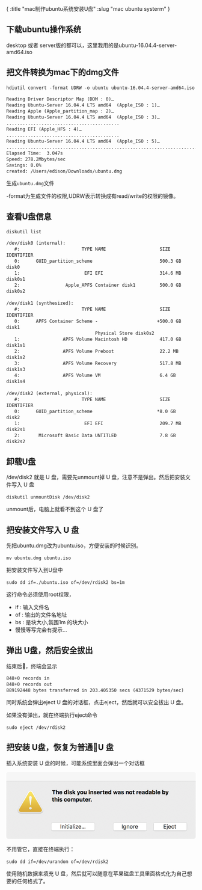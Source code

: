 {
    :title "mac制作ubuntu系统安装U盘"
    :slug "mac ubuntu systerm"
}


## 下载ubuntu操作系统

 desktop 或者 server版的都可以，这里我用的是ubuntu-16.04.4-server-amd64.iso
 

## 把文件转换为mac下的dmg文件 


`hdiutil convert -format UDRW -o ubuntu ubuntu-16.04.4-server-amd64.iso`

```.language-bash
Reading Driver Descriptor Map (DDM : 0)…
Reading Ubuntu-Server 16.04.4 LTS amd64  (Apple_ISO : 1)…
Reading Apple (Apple_partition_map : 2)…
Reading Ubuntu-Server 16.04.4 LTS amd64  (Apple_ISO : 3)…
..........................................
Reading EFI (Apple_HFS : 4)…
..........................................
Reading Ubuntu-Server 16.04.4 LTS amd64  (Apple_ISO : 5)…
..........................................................................................................................................................................
Elapsed Time:  3.047s
Speed: 278.2Mbytes/sec
Savings: 0.0%
created: /Users/edison/Downloads/ubuntu.dmg
```

生成`ubuntu.dmg`文件

-format为生成文件的权限,UDRW表示转换成有read/write的权限的镜像。

## 查看U盘信息

`diskutil list`

```.language-bash
/dev/disk0 (internal):
   #:                       TYPE NAME                    SIZE       IDENTIFIER
   0:      GUID_partition_scheme                         500.3 GB   disk0
   1:                        EFI EFI                     314.6 MB   disk0s1
   2:                 Apple_APFS Container disk1         500.0 GB   disk0s2

/dev/disk1 (synthesized):
   #:                       TYPE NAME                    SIZE       IDENTIFIER
   0:      APFS Container Scheme -                      +500.0 GB   disk1
                                 Physical Store disk0s2
   1:                APFS Volume Macintosh HD            417.0 GB   disk1s1
   2:                APFS Volume Preboot                 22.2 MB    disk1s2
   3:                APFS Volume Recovery                517.8 MB   disk1s3
   4:                APFS Volume VM                      6.4 GB     disk1s4

/dev/disk2 (external, physical):
   #:                       TYPE NAME                    SIZE       IDENTIFIER
   0:      GUID_partition_scheme                        *8.0 GB     disk2
   1:                        EFI EFI                     209.7 MB   disk2s1
   2:       Microsoft Basic Data UNTITLED                7.8 GB     disk2s2
```

## 卸载U盘

/dev/disk2 就是 U 盘，需要先unmount掉 U 盘，注意不是弹出。然后把安装文件写入 U 盘

`diskutil unmountDisk /dev/disk2`

unmount后，电脑上就看不到这个 U 盘了

## 把安装文件写入 U 盘

先把ubuntu.dmg改为ubuntu.iso，方便安装的时候识别。

`mv ubuntu.dmg ubuntu.iso`

把安装文件写入到U盘中

`sudo dd if=./ubuntu.iso of=/dev/rdisk2 bs=1m`

这行命令必须使用root权限，
* if : 输入文件名
* of : 输出的文件名地址
* bs : 是块大小,氛围1m 的块大小
* 慢慢等写完会有提示...

## 弹出 U盘，然后安全拔出

结束后，终端会显示

```.language-bash
848+0 records in
848+0 records out
889192448 bytes transferred in 203.405350 secs (4371529 bytes/sec)
```

同时系统会弹出eject U 盘的对话框，点击eject，然后就可以安全拔出 U 盘。

如果没有弹出，就在终端执行eject命令

`sudo eject /dev/rdisk2`

## 把安装 U盘，恢复为普通U 盘

插入系统安装 U 盘的时候，可能系统里面会弹出一个对话框

![](/static/2018/4/img/eject.png)

不用管它，直接在终端执行：

`sudo dd if=/dev/urandom of=/dev/rdisk2`

使用随机数据来填充 U 盘，然后就可以随意在苹果磁盘工具里面格式化为自己想要的任何格式了。